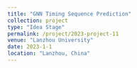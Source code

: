 ```yaml
---
title: "GNN Timing Sequence Prediction"
collection: project
type: "Idea Stage"
permalink: /project/2023-project-11
venue: "Lanzhou University"
date: 2023-1-1
location: "Lanzhou, China"
---
```



